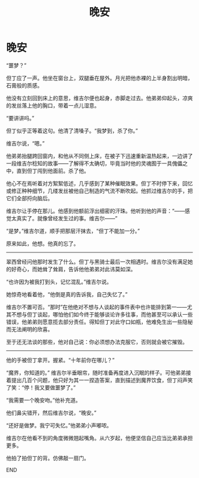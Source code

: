 ﻿---
title: 晚安
fandom: 鬼泣
characters: 但丁/维吉尔
rating: General
excerpt: 有时，人们主动忘记能将自己撕碎的回忆。
---

# 晚安



“噩梦？”

但丁应了一声。他坐在窗台上，双腿垂在屋外。月光把他赤裸的上半身割出明暗，石膏般的质感。

他没有立刻回到床上的意思，维吉尔便也起身，赤脚走过去。他弟弟仰起头，凉爽的发丝落上他的胸口，带着一点儿湿意。

“要讲讲吗。”

但丁似乎正等着这句。他清了清嗓子。“我梦到，杀了你。”

维吉尔说，“嗯。”

他弟弟抬腿跨回窗内，和他从不同侧上床，在被子下迅速重新温热起来，一边讲了一段维吉尔稔知的故事——了解得不太确切，毕竟当时他的灵魂囿于一具傀儡之中，直到但丁闯到他面前。杀了他。

他心不在焉听着对方絮絮低述，几乎感到了某种催眠效果。但丁不时停下来，回忆或修正种种细节，几缕发丝被他自己制造的气流不断吹起。他抓过维吉尔的手，把它们全部捋向脑后。

维吉尔让手停在那儿。他感到他额前浮出细密的汗珠。他听到他的声音：“——感觉太真实了。就像曾经发生过的事。维吉尔——”

“是梦。”维吉尔道，顺手把那层汗抹去，“但丁不能加一分。”

原来如此，他想。他真的忘了。

---

翠西曾经问他那时发生了什么。但丁与黑骑士最后一次相遇时。维吉尔没有满足她的好奇心，而她耸了耸肩，告诉他他弟弟对此讳莫如深。

“也许因为被我打到头，记忆混乱。”维吉尔说。

她惊奇地看着他，“他倒是真的告诉我，自己失忆了。”

维吉尔不置可否。“那时”在他绝对不想与人谈起的事件表中也许能排到第一——尤其不想与但丁谈起，哪怕他们如今终于能够谈论许多往事，而他甚至可以承认一些错误，他弟弟则愿意揽去部分责任。得知但丁对此守口如瓶，他难免生出一些隐秘而无法阐明的欣喜。

至于还无法谈的那些，他对自己说：你必须想办法克服它，否则就会被它摧毁。

---

他的手被但丁拿开。握紧。“十年前你在哪儿？”

“魔界，你知道的。” 维吉尔半垂眼帘，随时准备再度进入沉眠的样子。可他弟弟接着提出几百个问题，他只好为其一一捏造答案，直到描述到魔界饮食，但丁闷声笑了笑：“停！我又要做噩梦了。”

“我需要一个晚安吻。”他补充道。

他们鼻尖错开，然后维吉尔说，“晚安。”

“还好是做梦。我宁可失忆。”他弟弟小声嘟哝。

维吉尔在他看不到的角度微微翘起嘴角。从六岁起，他便坚信自己应当比弟弟承担更多。

他拍了拍但丁的背。仿佛敲一扇门。

 

END
